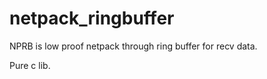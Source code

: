 netpack_ringbuffer
==================

NPRB is low proof netpack through ring buffer for recv data.

Pure c lib.
